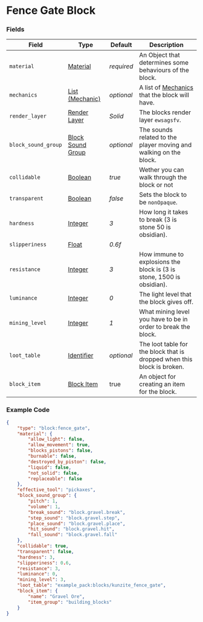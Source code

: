 # Fence Gate Block

### Fields

   Field   | Type | Default | Description
-----------|------|---------|-------------
`material` | [Material](../block/materials.md) | *required* | An Object that determines some behaviours of the block.
`mechanics` | [List (Mechanic)](../block/materials.md) | *optional* | A list of [Mechanics]() that the block will have.
`render_layer` | [Render Layer](../../data_types/tool_types) | *Solid* | The blocks render layer `ewsagsfv`.
`block_sound_group` | [Block Sound Group](../block/sounds.md) | *optional* | The sounds related to the player moving and walking on the block.
`collidable` | [Boolean](../submodules/apoli-docs/docs/data_types/boolean.md) | *true* | Wether you can walk through the block or not
`transparent` | [Boolean](../submodules/apoli-docs/docs/data_types/boolean.md) | *false* | Sets the block to be `nonOpaque`.
`hardness` | [Integer](../submodules/apoli-docs/docs/data_types/integer.md) | *3* | How long it takes to break (3 is stone 50 is obsidian).
`slipperiness` | [Float](../submodules/apoli-docs/docs/data_types/float.md) | *0.6f* | 
`resistance` | [Integer](../submodules/apoli-docs/docs/data_types/integer.md) | *3* | How immune to explosions the block is (3 is stone, 1500 is obsidian).
`luminance` | [Integer](../submodules/apoli-docs/docs/data_types/integer.md) | *0* | The light level that the block gives off.
`mining_level` | [Integer](../submodules/apoli-docs/docs/data_types/integer.md) | *1* | What mining level you have to be in order to break the block.
`loot_table` | [Identifier](../submodules/apoli-docs/docs/data_types/identifier.md) | *optional* | The loot table for the block that is dropped when this block is broken.
`block_item` | [Block Item](../submodules/apoli-docs/docs/data_types/boolean.md) | true | An object for creating an item for the block.

### Example Code

```json
{
	"type": "block:fence_gate",
	"material": {
		"allow_light": false,
		"allow_movement": true,
		"blocks_pistons": false,
		"burnable": false,
		"destroyed_by_piston": false,
		"liquid": false,
		"not_solid": false,
		"replaceable": false
	},
	"effective_tool": "pickaxes",
	"block_sound_group": {
		"pitch": 1,
		"volume": 1,
		"break_sound": "block.gravel.break",
		"step_sound": "block.gravel.step",
		"place_sound": "block.gravel.place",
		"hit_sound": "block.gravel.hit",
		"fall_sound": "block.gravel.fall"
	},
	"collidable": true,
	"transparent": false,
	"hardness": 3,
	"slipperiness": 0.6,
	"resistance": 3,
	"luminance": 0,
	"mining_level": 3,
	"loot_table": "example_pack:blocks/kunzite_fence_gate",
	"block_item": {
		"name": "Gravel Ore",
		"item_group": "building_blocks"
	}
}
```
